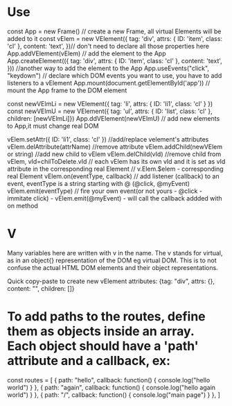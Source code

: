 # Use
const App = new Frame() //  create a new Frame, all virtual Elements will be added to it
const vElem = new VElement({ tag: 'div', attrs: { ID: 'item', class: 'cl' }, content: 'text', })// don't need to declare all those properties here
App.addVElement(vElem) // add the element to the App
App.createElement(({ tag: 'div', attrs: { ID: 'item', class: 'cl' }, content: 'text', })) //another way to add the element to the App
App.useEvents("click", "keydown") // declare which DOM events you want to use, you have to add listeners to a vElement
App.mount(document.getElementById('app')) // mount the App frame to the DOM element

const newVElmLi = new VElement({ tag: 'li', attrs: { ID: 'li1', class: 'cl' } })
const newVElmU = new VElement({ tag: 'ul', attrs: { ID: 'list', class: 'cl' }, children: [newVElmLi]})
App.ddVElement(newVElmU)  // add new elements to App,it must change real DOM

vElem.setAttr({ ID: 'li1', class: 'cl' }) //add/replace velement's attributes
vElem.delAttribute(attrName) //remove attribute
vElem.addChild(newVElem or string) //add new child to vElem
vElem.delChild(vId) //remove child from vElem, vId=chilToDelete.vId
// each vElem has its own vId and it is set as vId attribute in the corresponding real Element
// v.Elem.$elem - corresponding real Element
vElem.on(eventType, callback)  // add listener (callback) to an event, eventType is a string starting with @ (@click, @myEvent)
vElem.emit(eventType) // fire your own event(or not yours - @click - immitate click) - vElem.emit(@myEvent) - will call the callback addded with on method

# V

Many variables here are written with v in the name. The v stands for virtual, as in an object{} representation of the DOM eg virtual DOM.
This is to not confuse the actual HTML DOM elements and their object representations.

Quick copy-paste to create new vElement attributes:  {tag: "div", attrs: {}, content: "", children: []}




# To add paths to the routes, define them as objects inside an array. Each object should have a 'path' attribute and a callback, ex:

const routes = [
    {
        path: "hello",
        callback: function() {
            console.log("hello world")
        }
    },
    {
        path: "again",
        callback: function() {
            console.log("hello again world")
        }
    },
    {
        path: "/",
        callback: function() {
            console.log("main page")
        }
    },
]